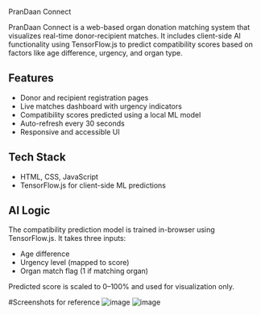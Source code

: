 PranDaan Connect

PranDaan Connect is a web-based organ donation matching system that visualizes real-time donor-recipient matches. It includes client-side AI functionality using TensorFlow.js to predict compatibility scores based on factors like age difference, urgency, and organ type.

## Features

- Donor and recipient registration pages
- Live matches dashboard with urgency indicators
- Compatibility scores predicted using a local ML model
- Auto-refresh every 30 seconds
- Responsive and accessible UI

## Tech Stack

- HTML, CSS, JavaScript
- TensorFlow.js for client-side ML predictions

## AI Logic

The compatibility prediction model is trained in-browser using TensorFlow.js. It takes three inputs:
- Age difference
- Urgency level (mapped to score)
- Organ match flag (1 if matching organ)

Predicted score is scaled to 0–100% and used for visualization only.

#Screenshots for reference
![image](https://github.com/user-attachments/assets/fbde29af-8e10-4bb8-ad3d-0fac0e6bd2ed)
![image](https://github.com/user-attachments/assets/e40de14f-ce83-4d89-abec-321883949750)


